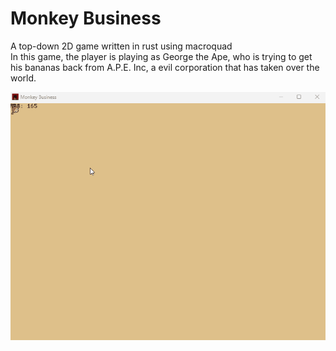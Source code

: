 # Monkey Business
A top-down 2D game written in rust using macroquad  
In this game, the player is playing as George the Ape, who is trying to get his bananas back from A.P.E. Inc, a evil corporation that has taken over the world.  

![Gameplay Gif](/assets/GameplayFootage/Animation.gif "Basic Implementation")